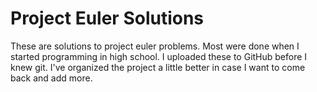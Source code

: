 # Project Euler Solutions
These are solutions to project euler problems. Most were done when I started programming in high school.
I uploaded these to GitHub before I knew git. I've organized the project a little better in
case I want to come back and add more.